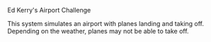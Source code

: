 Ed Kerry's Airport Challenge

This system simulates an airport with planes landing and taking off.
Depending on the weather, planes may not be able to take off.
